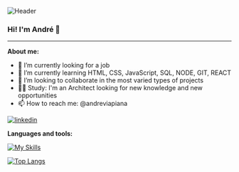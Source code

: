 ![Header](https://user-images.githubusercontent.com/106932234/181755214-75dc51a5-a13b-44b6-b4df-75dc82d7e665.png)

### Hi! I'm André 👋

* * *

**About me:**

- 🔭 I’m currently looking for a job
- 🌱 I’m currently learning HTML, CSS, JavaScript, SQL, NODE, GIT, REACT
- 👯 I’m looking to collaborate in the most varied types of projects
- :construction_worker_man: Study: I'm an Architect looking for new knowledge and new opportunities
- 📫 How to reach me: @andreviapiana
 
[![linkedin](https://img.shields.io/badge/linkedin-0A66C2?style=for-the-badge&logo=linkedin&logoColor=white)](https://www.linkedin.com/in/andreviapiana/)

**Languages and tools:**

[![My Skills](https://skillicons.dev/icons?i=js,html,css,firebase,git,heroku,netlify,nodejs,prisma,react,sqlite,tailwind,ts,vite)](https://skillicons.dev)

[![Top Langs](https://github-readme-stats.vercel.app/api/top-langs/?username=andreviapiana&theme=github_dark&layout=compact)](https://github.com/andreviapiana/github-readme-stats)
